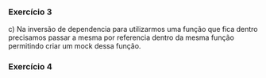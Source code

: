 ### Exercício 3
c) Na inversão de dependencia para utilizarmos uma função que fica dentro precisamos passar
a mesma por referencia dentro da mesma função permitindo criar um mock dessa função.

### Exercício 4

